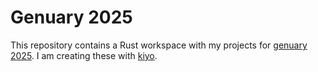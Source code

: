 # Genuary 2025

This repository contains a Rust workspace with my projects for [genuary 2025](https://genuary.art/prompts#jan1). I am creating these with [kiyo](https://github.com/angelocarly/kiyo).
